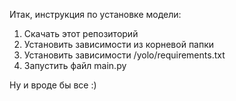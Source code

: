 Итак, инструкция по установке модели:
1. Скачать этот репозиторий
2. Установить зависимости из корневой папки
3. Установить зависимости /yolo/requirements.txt
4. Запустить файл main.py

Ну и вроде бы все :)